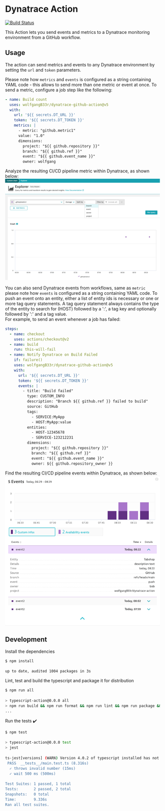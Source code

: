# Dynatrace Action

[![Build Status](https://github.com/actions/typescript-action/workflows/build-test/badge.svg)](https://github.com/actions/typescript-action/actions)

This Action lets you send events and metrics to a Dynatrace monitoring environment from a GitHub workflow.

## Usage

The action can send metrics and events to any Dynatrace environment by setting the `url` and `token` parameters.

Please note how `metrics` and `events` is configured as a string containing YAML code - this
allows to send more than one metric or event at once.
To send a metric, configure a job step like the following:

```yaml
- name: Build count
  uses: wolfgangB33r/dynatrace-github-action@v5
  with:
    url: '${{ secrets.DT_URL }}'
    token: '${{ secrets.DT_TOKEN }}'
    metrics: |
      - metric: "github.metric1"
      value: "1.0"
      dimensions:
        project: "${{ github.repository }}"
        branch: "${{ github.ref }}"
        event: "${{ github.event_name }}"
        owner: wolfgang
```

Analyze the resulting CI/CD pipeline metric within Dynatrace, as shown below:
![chart](./metric.png)

You can also send Dynatrace events from workflows, same as `metric` please note
how `events` is configured as a string containing YAML code.
To push an event onto an entity, either a list of entity ids is necessary or 
one or more tag query statements. A tag query statement always contains the type of
the entity to search for (HOST) followed by a ':', a tag key and optionally followed by 
':' and a tag value.  
For example, to send an event whenever a job has failed:

```yaml
steps:
  - name: checkout
    uses: actions/checkout@v2
  - name: build
    run: this-will-fail
  - name: Notify Dynatrace on Build Failed
    if: failure()
    uses: wolfgangB33r/dynatrace-github-action@v5
    with:
      url: '${{ secrets.DT_URL }}'
      token: '${{ secrets.DT_TOKEN }}'
      events: |
        - title: "Build failed"
          type: CUSTOM_INFO
          description: "Branch ${{ github.ref }} failed to build"
          source: GitHub
          tags:
            - SERVICE:MyApp
            - HOST:MyApp:value
          entities:
            - HOST-12345678
            - SERVICE-123212231
          dimensions:
            project: "${{ github.repository }}"
            branch: "${{ github.ref }}"
            event: "${{ github.event_name }}"
            owner: ${{ github.repository_owner }}
```

Find the resulting CI/CD pipeline events within Dynatrace, as shown below:
![events](./event.png)

## Development

Install the dependencies

```bash
$ npm install

up to date, audited 1004 packages in 3s
```

Lint, test and build the typescript and package it for distribution

```bash
$ npm run all

> typescript-action@0.0.0 all
> npm run build && npm run format && npm run lint && npm run package && npm test
...
```

Run the tests :heavy_check_mark:

```bash
$ npm test

> typescript-action@0.0.0 test
> jest

ts-jest[versions] (WARN) Version 4.0.2 of typescript installed has not been tested with ts-jest. If you're experiencing issues, consider using a supported version (>=2.7.0 <4.0.0). Please do not report issues in ts-jest if you are using unsupported versions.
 PASS  __tests__/main.test.ts (8.316s)
  ✓ throws invalid number (15ms)
  ✓ wait 500 ms (500ms)

Test Suites: 1 passed, 1 total
Tests:       2 passed, 2 total
Snapshots:   0 total
Time:        9.336s
Ran all test suites.
```
